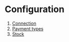 # Configuration

1. [Connection](Connection.md)
2. [Payment types](Payment%20types.md)
3. [Stock](Stock.md)